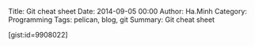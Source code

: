 Title: Git cheat sheet
Date: 2014-09-05 00:00
Author: Ha.Minh
Category: Programming
Tags: pelican, blog, git
Summary: Git cheat sheet

[gist:id=9908022]

<script src="http://gistit-minhhh.appspot.com/github/robertkrimen/gist-it-example/blob/master/example.js"></script>
